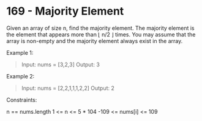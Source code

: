 # 169 - Majority Element

Given an array of size n, find the majority element. The majority element is the
element that appears more than ⌊ n/2 ⌋ times. You may assume that the array is
non-empty and the majority element always exist in the array.

Example 1:

> Input: nums = [3,2,3] Output: 3

Example 2:

> Input: nums = [2,2,1,1,1,2,2] Output: 2

Constraints:

n == nums.length 1 <= n <= 5 \* 104 -109 <= nums[i] <= 109
